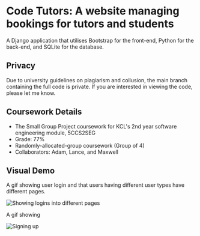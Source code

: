 # Code Tutors: A website managing bookings for tutors and students

A Django application that utilises Bootstrap for the front-end, Python for the back-end, and SQLite for the database.

## Privacy
Due to university guidelines on plagiarism and collusion, the main branch containing the full code is private. If you are interested in viewing the code, please let me know.

## Coursework Details
- The Small Group Project coursework for KCL's 2nd year software engineering module, 5CCS2SEG
- Grade: 77%
- Randomly-allocated-group coursework (Group of 4)
- Collaborators: Adam, Lance, and Maxwell

## Visual Demo
A gif showing user login and that users having different user types have different pages.

![Showing logins into different pages](https://i.imgur.com/D1JitYK.gif)

A gif showing 

![Signing up](https://i.imgur.com/7q6lm0O.gif)

